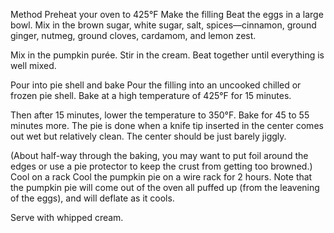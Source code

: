 Method
Preheat your oven to 425°F
Make the filling
Beat the eggs in a large bowl. Mix in the brown sugar, white sugar, salt, spices—cinnamon, ground ginger, nutmeg, ground cloves, cardamom, and lemon zest.

Mix in the pumpkin purée. Stir in the cream. Beat together until everything is well mixed.

Pour into pie shell and bake
Pour the filling into an uncooked chilled or frozen pie shell. Bake at a high temperature of 425°F for 15 minutes.

Then after 15 minutes, lower the temperature to 350°F. Bake for 45 to 55 minutes more. The pie is done when a knife tip inserted in the center comes out wet but relatively clean. The center should be just barely jiggly.

(About half-way through the baking, you may want to put foil around the edges or use a pie protector to keep the crust from getting too browned.)
Cool on a rack
Cool the pumpkin pie on a wire rack for 2 hours. Note that the pumpkin pie will come out of the oven all puffed up (from the leavening of the eggs), and will deflate as it cools.

Serve with whipped cream.

